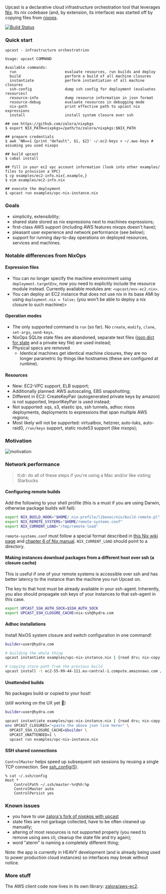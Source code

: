 Upcast is a declarative cloud infrastructure orchestration tool that leverages [Nix](http://nixos.org/nix/).
Its nix codebase (and, by extension, its interface) was started off by copying files from [nixops](https://github.com/nixos/nixops).

[![Build Status](https://travis-ci.org/zalora/upcast.svg?branch=master)](https://travis-ci.org/zalora/upcast)

### Quick start

```console
upcast - infrastructure orchestratrion

Usage: upcast COMMAND

Available commands:
  run                      evaluate resources, run builds and deploy
  build                    perform a build of all machine closures
  instantiate              perform instantiation of all machine closures
  ssh-config               dump ssh config for deployment (evaluates resources)
  resource-info            dump resource information in json format
  resource-debug           evaluate resources in debugging mode
  nix-path                 print effective path to upcast nix expressions
  install                  install system closure over ssh
```


```console
## see https://github.com/zalora/nixpkgs
$ export NIX_PATH=nixpkgs=/path/to/zalora/nixpkgs:$NIX_PATH

## prepare credentials
$ awk 'NR==1 {print "default", $1, $2}' ~/.ec2-keys > ~/.aws-keys # assuming you used nixops

## build upcast
$ cabal install

## fill in your ec2 vpc account information (look into other examples/ files to provision a VPC)
$ cp examples/ec2-info.nix{.example,}
$ vim examples/ec2-info.nix

## execute the deployment
$ upcast run examples/vpc-nix-instance.nix
```

### Goals

- simplicity, extensibility;
- shared state stored as nix expressions next to machines expressions;
- first-class AWS support (including AWS features nixops doesn't have);
- pleasant user experience and network performance (see below);
- support for running day-to-day operations on deployed resources, services and machines.

### Notable differences from NixOps

#### Expression files

- You can no longer specify the machine environment using `deployment.targetEnv`, now you need to explicitly include the resource module instead.
  Currently available modules are: `<upcast/env-ec2.nix>`.
- You can deploy an EC2 instance that does not use nix in its base AMI by using `deployment.nix = false;` (you won't be able to deploy a nix closure to such machine)>

#### Operation modes

- The only supported command is `run` (so far). No `create`, `modify`, `clone`, `set-args`, `send-keys`.
- NixOps SQLite state files are abandoned, separate text files ([json dict for state](https://github.com/zalora/upcast/blob/master/src/Upcast/TermSubstitution.hs) and a private key file) are used instead;
- Physical specs are removed
  - Identical machines get identical machine closures, they are no longer parametric by things like hostnames (these are configured at runtime).

#### Resources

- New: EC2-VPC support, ELB support;
- Additionally planned: AWS autoscaling, EBS snapshotting;
- Different in EC2: CreateKeyPair (autogenerated private keys by amazon) is not supported, ImportKeyPair is used instead;
- Not supported: sqs, s3, elastic ips, ssh tunnels, adhoc nixos deployments,
                 deployments to expressions that span multiple AWS regions;
- Most likely will not be supported: virtualbox, hetzner, auto-luks, auto-raid0, `/run/keys` support, static route53 support (like nixops);

### Motivation

![motivation](http://i.imgur.com/HY2Gtk5.png)

### Network performance

> tl;dr: do all of these steps if you're using a Mac and/or like visting Starbucks

#### Configuring remote builds

Add the following to your shell profile (this is a must if you are using Darwin, otherwise package builds will fail):

```bash
export NIX_BUILD_HOOK="$HOME/.nix-profile/libexec/nix/build-remote.pl"
export NIX_REMOTE_SYSTEMS="$HOME/remote-systems.conf"
export NIX_CURRENT_LOAD="/tmp/remote-load"
```

`remote-systems.conf` must follow a special format described
in [this Nix wiki page](https://nixos.org/wiki/Distributed_build)
and [chapter 6 of Nix manual](http://nixos.org/nix/manual/#chap-distributed-builds).
`NIX_CURRENT_LOAD` should point to a directory.

#### Making instances download packages from a different host over ssh (a closure cache)

This is useful if one of your remote systems is accessible over ssh and has
better latency to the instance than the machine you run Upcast on.

The key to that host must be already available in your ssh-agent.
Inherently, you also should propagate ssh keys of your instances to that ssh-agent in this case.

```bash
export UPCAST_SSH_AUTH_SOCK=$SSH_AUTH_SOCK
export UPCAST_SSH_CLOSURE_CACHE=nix-ssh@hydra.com
```

#### Adhoc installations

Install NixOS system closure and switch configuration in one command!

```bash
builder=user@hydra.com

# building the whole thing
upcast instantiate examples/vpc-nix-instance.nix | {read drv; nix-copy-closure --to $builder $drv 2>/dev/null && ssh $builder "nix-store --realise $drv 2>/dev/null && cat $(nix-store -qu $drv)"}

# copying store path from the previous build
upcast install -t ec2-55-99-44-111.eu-central-1.compute.amazonaws.com /nix/store/72q9sd9an61h0h1pa4ydz7qa1cdpf0mj-nixos-14.10pre-git
```

#### Unattended builds

No packages build or copied to your host!

(still working on the UX yet :angel:)

```bash
builder=user@hydra.com

upcast instantiate examples/vpc-nix-instance.nix | {read drv; nix-copy-closure --to $builder $drv 2>/dev/null && ssh $builder "nix-store --realise $drv 2>/dev/null && cat $(nix-store -qu $drv)"} | tail -1
env UPCAST_CLOSURES="<paste the above json line here>" \
  UPCAST_SSH_CLOSURE_CACHE=$builder \
  UPCAST_UNATTENDED=1 \
  upcast run examples/vpc-nix-instance.nix
```

#### SSH shared connections

`ControlMaster` helps speed up subsequent ssh sessions by reusing a single TCP connection. See [ssh_config(5)](http://www.openbsd.org/cgi-bin/man.cgi/OpenBSD-current/man5/ssh_config.5?query=ssh_config).

```console
% cat ~/.ssh/config
Host *
    ControlPath ~/.ssh/master-%r@%h:%p
    ControlMaster auto
    ControlPersist yes
```

### Known issues

- you have to use [zalora's fork of nixpkgs with upcast](https://github.com/zalora/nixpkgs)
- state files are not garbage collected, have to be often cleaned up manually;
- altering of most resources is not supported properly (you need to remove using aws cli, cleanup the state file and try again);
- word "aterm" is naming a completely different thing;

Note: the app is currently in HEAVY development (and is already being used to power production cloud instances)
so interfaces may break without notice.

### More stuff

The AWS client code now lives in its own library: [zalora/aws-ec2](https://github.com/zalora/aws-ec2).
